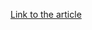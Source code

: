 [Link to the article](https://fieldeffect.com/blog/the-brass-tacks-of-ai-and-cybersecurity-part-2-endpoint-agents)
